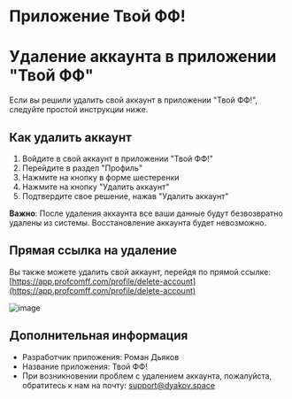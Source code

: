 # Приложение Твой ФФ!
# Удаление аккаунта в приложении "Твой ФФ"

Если вы решили удалить свой аккаунт в приложении "Твой ФФ!", следуйте простой инструкции ниже.

## Как удалить аккаунт

1. Войдите в свой аккаунт в приложении "Твой ФФ!"
2. Перейдите в раздел "Профиль"
3. Нажмите на кнопку в форме шестеренки
4. Нажмите на кнопку "Удалить аккаунт"
5. Подтвердите свое решение, нажав "Удалить аккаунт"

**Важно**: После удаления аккаунта все ваши данные будут безвозвратно удалены из системы. Восстановление аккаунта будет невозможно.

## Прямая ссылка на удаление

Вы также можете удалить свой аккаунт, перейдя по прямой ссылке: [https://app.profcomff.com/profile/delete-account](https://app.profcomff.com/profile/delete-account)

![image](https://github.com/user-attachments/assets/85de6136-05d4-4c8a-bfc5-d54da9ade41b)

## Дополнительная информация

- Разработчик приложения: Роман Дьяков
- Название приложения: Твой ФФ!
- При возникновении проблем с удалением аккаунта, пожалуйста, обратитесь к нам на почту: support@dyakov.space
